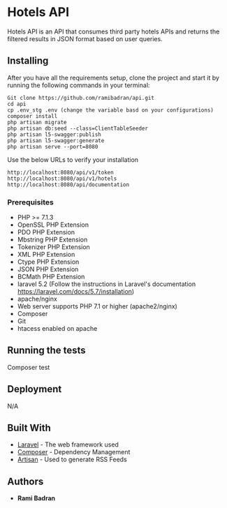 # Hotels API

Hotels API is an API that consumes third party hotels APIs and returns the filtered results in JSON format based on user queries.

## Installing

After you have all the requirements setup, clone the project and start it by running the following commands in your terminal:

~~~
Git clone https://github.com/ramibadran/api.git
cd api
cp .env_stg .env (change the variable basd on your configurations) 
composer install
php artisan migrate
php artisan db:seed --class=ClientTableSeeder
php artisan l5-swagger:publish
php artisan l5-swagger:generate
php artisan serve --port=8080
~~~
Use the below URLs to verify your installation
~~~
http://localhost:8080/api/v1/token
http://localhost:8080/api/v1/hotels
http://localhost:8080/api/documentation
~~~

### Prerequisites

- PHP >= 7.1.3
- OpenSSL PHP Extension
- PDO PHP Extension
- Mbstring PHP Extension
- Tokenizer PHP Extension
- XML PHP Extension
- Ctype PHP Extension
- JSON PHP Extension
- BCMath PHP Extension
- laravel 5.2 (Follow the instructions in Laravel's documentation https://laravel.com/docs/5.7/installation)
- apache/nginx
- Web server supports PHP 7.1 or higher (apache2/nginx)
- Composer 
- Git
- htacess enabled on apache

## Running the tests
Composer test

## Deployment

N/A

## Built With

* [Laravel](https://laravel.com/docs/5.2) - The web framework used
* [Composer](https://getcomposer.org/doc/) - Dependency Management
* [Artisan](https://laravel.com/docs/5.0/artisan) - Used to generate RSS Feeds

## Authors

* **Rami Badran** 


